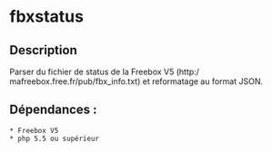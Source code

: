 # fbxstatus

## Description
Parser du fichier de status de la Freebox V5 (http:/ mafreebox.free.fr/pub/fbx_info.txt) et reformatage au format JSON.

## Dépendances :

	* Freebox V5
	* php 5.5 ou supérieur
